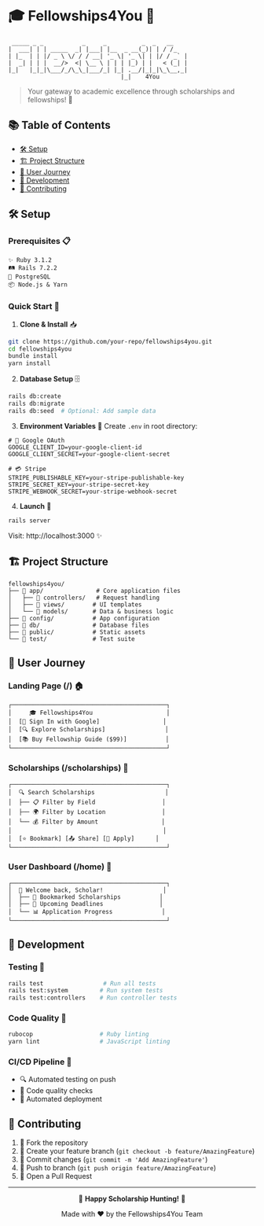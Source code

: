 # 🎓 Fellowships4You 🌟

```ascii
 _____ _ _           _     _          _  _   __   
|  ___| | | _____  _| |___| |__  _ __(_)| | / /_  
| |_  | | |/ _ \ \/ / / __| '_ \| '_ \| | |/ / _` |
|  _| | | |  __/>  <| \__ \ | | | |_) | |   < (_| |
|_|   |_|_|\___/_/\_\_|___/_| |_| .__/|_|_|\_\__,_|
                                |_|    4You
```

> Your gateway to academic excellence through scholarships and fellowships! 🚀

## 📚 Table of Contents
- [🛠️ Setup](#%EF%B8%8F-setup)
- [🏗️ Project Structure](#%EF%B8%8F-project-structure)
- [🧭 User Journey](#-user-journey)
- [🧪 Development](#-development)
- [👥 Contributing](#-contributing)

## 🛠️ Setup

### Prerequisites 📋
```
✨ Ruby 3.1.2
🛤️ Rails 7.2.2
🐘 PostgreSQL
📦 Node.js & Yarn
```

### Quick Start 🚀

1. **Clone & Install** 📥
```bash
git clone https://github.com/your-repo/fellowships4you.git
cd fellowships4you
bundle install
yarn install
```

2. **Database Setup** 🗄️
```bash
rails db:create
rails db:migrate
rails db:seed  # Optional: Add sample data
```

3. **Environment Variables** 🔐
Create `.env` in root directory:
```env
# 🔑 Google OAuth
GOOGLE_CLIENT_ID=your-google-client-id
GOOGLE_CLIENT_SECRET=your-google-client-secret

# 💳 Stripe
STRIPE_PUBLISHABLE_KEY=your-stripe-publishable-key
STRIPE_SECRET_KEY=your-stripe-secret-key
STRIPE_WEBHOOK_SECRET=your-stripe-webhook-secret
```

4. **Launch** 🚀
```bash
rails server
```
Visit: http://localhost:3000 ✨

## 🏗️ Project Structure

```ascii
fellowships4you/
├── 📁 app/               # Core application files
│   ├── 📱 controllers/   # Request handling
│   ├── 🎨 views/        # UI templates
│   └── 🧬 models/       # Data & business logic
├── 📁 config/           # App configuration
├── 📁 db/               # Database files
├── 📁 public/           # Static assets
└── 📁 test/             # Test suite
```

## 🧭 User Journey

### Landing Page (/) 🏠
```ascii
┌────────────────────────────────────────────┐
│     🎓 Fellowships4You                     │
│  [🔑 Sign In with Google]                  │
│  [🔍 Explore Scholarships]                 │
│  [📚 Buy Fellowship Guide ($99)]           │
└────────────────────────────────────────────┘
```

### Scholarships (/scholarships) 📜
```ascii
┌────────────────────────────────────────────┐
│  🔍 Search Scholarships                    │
│  ├── 📋 Filter by Field                   │
│  ├── 🌍 Filter by Location                │
│  └── 💰 Filter by Amount                  │
│                                           │
│  [⭐ Bookmark] [📤 Share] [📝 Apply]      │
└────────────────────────────────────────────┘
```

### User Dashboard (/home) 🎯
```ascii
┌────────────────────────────────────────────┐
│  👋 Welcome back, Scholar!                 │
│  ├── 📌 Bookmarked Scholarships           │
│  ├── 📅 Upcoming Deadlines                │
│  └── 📊 Application Progress              │
└────────────────────────────────────────────┘
```

## 🧪 Development

### Testing 🧪
```bash
rails test                 # Run all tests
rails test:system         # Run system tests
rails test:controllers    # Run controller tests
```

### Code Quality 🎯
```bash
rubocop                   # Ruby linting
yarn lint                 # JavaScript linting
```

### CI/CD Pipeline 🔄
- 🔍 Automated testing on push
- 🎯 Code quality checks
- 🚀 Automated deployment

## 👥 Contributing

1. 🍴 Fork the repository
2. 🌿 Create your feature branch (`git checkout -b feature/AmazingFeature`)
3. 💾 Commit changes (`git commit -m 'Add AmazingFeature'`)
4. 🚀 Push to branch (`git push origin feature/AmazingFeature`)
5. 🎯 Open a Pull Request

---

<div align="center">

🌟 **Happy Scholarship Hunting!** 🌟

Made with ❤️ by the Fellowships4You Team

</div>
